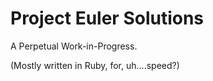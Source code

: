 Project Euler Solutions
=======================

A Perpetual Work-in-Progress.

(Mostly written in Ruby, for, uh....speed?)